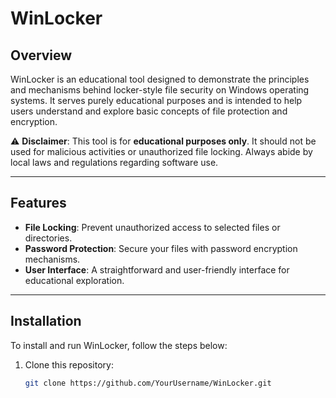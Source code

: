 # WinLocker

## Overview
WinLocker is an educational tool designed to demonstrate the principles and mechanisms behind locker-style file security on Windows operating systems. It serves purely educational purposes and is intended to help users understand and explore basic concepts of file protection and encryption.

⚠️ **Disclaimer**: This tool is for **educational purposes only**. It should not be used for malicious activities or unauthorized file locking. Always abide by local laws and regulations regarding software use.

---

## Features
- **File Locking**: Prevent unauthorized access to selected files or directories.
- **Password Protection**: Secure your files with password encryption mechanisms.
- **User Interface**: A straightforward and user-friendly interface for educational exploration.

---

## Installation
To install and run WinLocker, follow the steps below:

1. Clone this repository:
   ```bash
   git clone https://github.com/YourUsername/WinLocker.git
